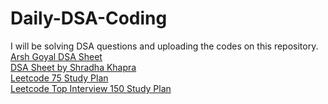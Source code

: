 # Daily-DSA-Coding

I will be solving DSA questions and uploading the codes on this repository. <br>
<a href="https://docs.google.com/spreadsheets/d/1A70gtyXCs6RRR-QnshGhyd5h4oFIOFK1pw-M8PSEBpE/edit?usp=sharing">Arsh Goyal DSA Sheet</a> <br>
<a href="https://docs.google.com/spreadsheets/d/1mvlc8EYc3OVVU3X7NKoC0iZJr_45BL_pVxiJec0r94c/htmlview?gid=0#gid=0">DSA Sheet by Shradha Khapra</a> <br>
<a href="https://leetcode.com/studyplan/leetcode-75/">Leetcode 75 Study Plan</a> <br>
<a href="https://leetcode.com/studyplan/top-interview-150/">Leetcode Top Interview 150 Study Plan</a> <br>
